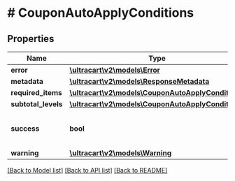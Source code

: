 # # CouponAutoApplyConditions

## Properties

Name | Type | Description | Notes
------------ | ------------- | ------------- | -------------
**error** | [**\ultracart\v2\models\Error**](Error.md) |  | [optional]
**metadata** | [**\ultracart\v2\models\ResponseMetadata**](ResponseMetadata.md) |  | [optional]
**required_items** | [**\ultracart\v2\models\CouponAutoApplyCondition[]**](CouponAutoApplyCondition.md) |  | [optional]
**subtotal_levels** | [**\ultracart\v2\models\CouponAutoApplyCondition[]**](CouponAutoApplyCondition.md) |  | [optional]
**success** | **bool** | Indicates if API call was successful | [optional]
**warning** | [**\ultracart\v2\models\Warning**](Warning.md) |  | [optional]

[[Back to Model list]](../../README.md#models) [[Back to API list]](../../README.md#endpoints) [[Back to README]](../../README.md)
